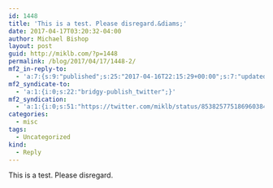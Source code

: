 ```yaml
---
id: 1448
title: 'This is a test. Please disregard.&diams;'
date: 2017-04-17T03:20:32-04:00
author: Michael Bishop
layout: post
guid: http://miklb.com/?p=1448
permalink: /blog/2017/04/17/1448-2/
mf2_in-reply-to:
  - 'a:7:{s:9:"published";s:25:"2017-04-16T22:15:29+00:00";s:7:"updated";s:25:"2017-04-16T22:15:29+00:00";s:7:"summary";s:35:"Post beach naps are the best naps. ";s:8:"category";a:1:{i:0;s:0:"";}s:11:"publication";s:7:"Twitter";s:6:"author";a:3:{s:4:"name";s:22:"♝ Michael Bishop ♝";s:3:"url";s:25:"https://twitter.com/miklb";s:5:"photo";s:75:"https://pbs.twimg.com/profile_images/799821749386874880/X_vv7MnK_bigger.jpg";}s:3:"url";s:51:"https://twitter.com/miklb/status/853733614319783936";}'
mf2_syndicate-to:
  - 'a:1:{i:0;s:22:"bridgy-publish_twitter";}'
mf2_syndication:
  - 'a:1:{i:0;s:51:"https://twitter.com/miklb/status/853825775186960384";}'
categories:
  - misc
tags:
  - Uncategorized
kind:
  - Reply
---
```

This is a test. Please disregard. 